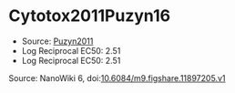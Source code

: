 <a name="material" />

# Cytotox2011Puzyn16
<script type="application/ld+json">
  {
    "@context": "https://schema.org/",
    "@type": "ChemicalSubstance",
    "@id": "https://egonw.github.io/nanowiki/nanowiki16.html#material",
    "http://purl.org/dc/terms/conformsTo":
      {
        "@type": "CreativeWork",
        "@id": "https://bioschemas.org/profiles/ChemicalSubstance/0.4-RELEASE/"
      },
    "identfier": "16",
    "name": "Cytotox2011Puzyn16",
    "url": "https://egonw.github.io/nanowiki/nanowiki16.html#material",
    "sameAs": "http://127.0.0.1/mediawiki/index.php/Special:URIResolver/Cytotox2011Puzyn16"
  }
</script>


* Source: [Puzyn2011](articlePuzyn2011.md)
* Log Reciprocal EC50: 2.51 
* Log Reciprocal EC50: 2.51 


Source: NanoWiki 6, doi:[10.6084/m9.figshare.11897205.v1](https://doi.org/10.6084/m9.figshare.11897205.v1)
